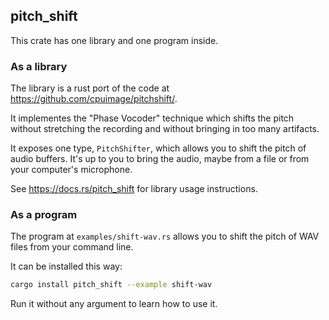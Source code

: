 ## pitch_shift

This crate has one library and one program inside.

### As a library

The library is a rust port of the code at https://github.com/cpuimage/pitchshift/.

It implementes the "Phase Vocoder" technique which shifts the pitch without stretching
the recording and without bringing in too many artifacts.

It exposes one type, `PitchShifter`, which allows you to shift the pitch of audio buffers.
It's up to you to bring the audio, maybe from a file or from your computer's microphone.

See https://docs.rs/pitch_shift for library usage instructions.

### As a program

The program at `examples/shift-wav.rs` allows you to shift the pitch of WAV files from your command line.

It can be installed this way:
```sh
cargo install pitch_shift --example shift-wav
```

Run it without any argument to learn how to use it.
